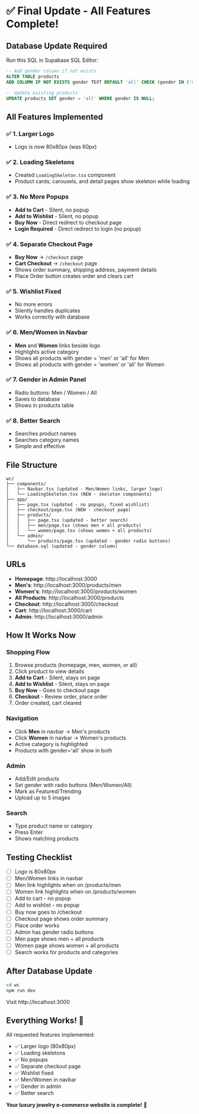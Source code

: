 # ✅ Final Update - All Features Complete!

## Database Update Required

Run this SQL in Supabase SQL Editor:

```sql
-- Add gender column if not exists
ALTER TABLE products 
ADD COLUMN IF NOT EXISTS gender TEXT DEFAULT 'all' CHECK (gender IN ('men', 'women', 'all'));

-- Update existing products
UPDATE products SET gender = 'all' WHERE gender IS NULL;
```

## All Features Implemented

### ✅ 1. Larger Logo
- Logo is now 80x80px (was 60px)

### ✅ 2. Loading Skeletons
- Created `LoadingSkeleton.tsx` component
- Product cards, carousels, and detail pages show skeleton while loading

### ✅ 3. No More Popups
- **Add to Cart** - Silent, no popup
- **Add to Wishlist** - Silent, no popup
- **Buy Now** - Direct redirect to checkout page
- **Login Required** - Direct redirect to login (no popup)

### ✅ 4. Separate Checkout Page
- **Buy Now** → `/checkout` page
- **Cart Checkout** → `/checkout` page
- Shows order summary, shipping address, payment details
- Place Order button creates order and clears cart

### ✅ 5. Wishlist Fixed
- No more errors
- Silently handles duplicates
- Works correctly with database

### ✅ 6. Men/Women in Navbar
- **Men** and **Women** links beside logo
- Highlights active category
- Shows all products with gender = 'men' or 'all' for Men
- Shows all products with gender = 'women' or 'all' for Women

### ✅ 7. Gender in Admin Panel
- Radio buttons: Men / Women / All
- Saves to database
- Shows in products table

### ✅ 8. Better Search
- Searches product names
- Searches category names
- Simple and effective

## File Structure

```
wc/
├── components/
│   ├── Navbar.tsx (updated - Men/Women links, larger logo)
│   └── LoadingSkeleton.tsx (NEW - skeleton components)
├── app/
│   ├── page.tsx (updated - no popups, fixed wishlist)
│   ├── checkout/page.tsx (NEW - checkout page)
│   ├── products/
│   │   ├── page.tsx (updated - better search)
│   │   ├── men/page.tsx (shows men + all products)
│   │   └── women/page.tsx (shows women + all products)
│   └── admin/
│       └── products/page.tsx (updated - gender radio buttons)
└── database.sql (updated - gender column)
```

## URLs

- **Homepage**: http://localhost:3000
- **Men's**: http://localhost:3000/products/men
- **Women's**: http://localhost:3000/products/women
- **All Products**: http://localhost:3000/products
- **Checkout**: http://localhost:3000/checkout
- **Cart**: http://localhost:3000/cart
- **Admin**: http://localhost:3000/admin

## How It Works Now

### Shopping Flow
1. Browse products (homepage, men, women, or all)
2. Click product to view details
3. **Add to Cart** - Silent, stays on page
4. **Add to Wishlist** - Silent, stays on page
5. **Buy Now** - Goes to checkout page
6. **Checkout** - Review order, place order
7. Order created, cart cleared

### Navigation
- Click **Men** in navbar → Men's products
- Click **Women** in navbar → Women's products
- Active category is highlighted
- Products with gender='all' show in both

### Admin
- Add/Edit products
- Set gender with radio buttons (Men/Women/All)
- Mark as Featured/Trending
- Upload up to 5 images

### Search
- Type product name or category
- Press Enter
- Shows matching products

## Testing Checklist

- [ ] Logo is 80x80px
- [ ] Men/Women links in navbar
- [ ] Men link highlights when on /products/men
- [ ] Women link highlights when on /products/women
- [ ] Add to cart - no popup
- [ ] Add to wishlist - no popup
- [ ] Buy now goes to /checkout
- [ ] Checkout page shows order summary
- [ ] Place order works
- [ ] Admin has gender radio buttons
- [ ] Men page shows men + all products
- [ ] Women page shows women + all products
- [ ] Search works for products and categories

## After Database Update

```bash
cd wc
npm run dev
```

Visit http://localhost:3000

## Everything Works! 🎉

All requested features implemented:
- ✅ Larger logo (80x80px)
- ✅ Loading skeletons
- ✅ No popups
- ✅ Separate checkout page
- ✅ Wishlist fixed
- ✅ Men/Women in navbar
- ✅ Gender in admin
- ✅ Better search

**Your luxury jewelry e-commerce website is complete!** 🚀
